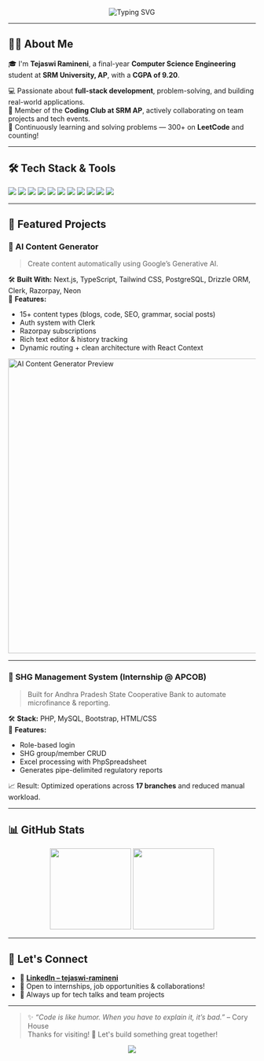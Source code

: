 <!-- Header banner -->
<p align="center">
  <img src="https://readme-typing-svg.demolab.com?font=Fira+Code&weight=500&size=26&pause=1000&color=F75959&center=true&vCenter=true&width=800&lines=Hi+%F0%9F%91%8B+I'm+Tejaswi+Ramineni!;Final+Year+CSE+Student+%7C+SRM+University%2C+AP;Full+Stack+Developer+%7C+Tech+Enthusiast" alt="Typing SVG" />
</p>

---

## 👩‍💻 About Me

🎓 I'm **Tejaswi Ramineni**, a final-year **Computer Science Engineering** student at **SRM University, AP**, with a **CGPA of 9.20**.

💻 Passionate about **full-stack development**, problem-solving, and building real-world applications.  
🤝 Member of the **Coding Club at SRM AP**, actively collaborating on team projects and tech events.  
🌱 Continuously learning and solving problems — 300+ on **LeetCode** and counting!

---

## 🛠️ Tech Stack & Tools

<p align="left">
  <img src="https://img.shields.io/badge/HTML5-E34F26?style=for-the-badge&logo=html5&logoColor=white" />
  <img src="https://img.shields.io/badge/CSS3-1572B6?style=for-the-badge&logo=css3&logoColor=white" />
  <img src="https://img.shields.io/badge/JavaScript-F7DF1E?style=for-the-badge&logo=javascript&logoColor=black" />
  <img src="https://img.shields.io/badge/React.js-61DAFB?style=for-the-badge&logo=react&logoColor=black" />
  <img src="https://img.shields.io/badge/Node.js-339933?style=for-the-badge&logo=nodedotjs&logoColor=white" />
  <img src="https://img.shields.io/badge/Express.js-000000?style=for-the-badge&logo=express&logoColor=white" />
  <img src="https://img.shields.io/badge/MongoDB-47A248?style=for-the-badge&logo=mongodb&logoColor=white" />
  <img src="https://img.shields.io/badge/PHP-777BB4?style=for-the-badge&logo=php&logoColor=white" />
  <img src="https://img.shields.io/badge/MySQL-00758F?style=for-the-badge&logo=mysql&logoColor=white" />
  <img src="https://img.shields.io/badge/TailwindCSS-06B6D4?style=for-the-badge&logo=tailwindcss&logoColor=white" />
  <img src="https://img.shields.io/badge/Git-F05032?style=for-the-badge&logo=git&logoColor=white" />
</p>

---

## 📌 Featured Projects

### 🤖 AI Content Generator

> Create content automatically using Google’s Generative AI.

🛠️ **Built With:** Next.js, TypeScript, Tailwind CSS, PostgreSQL, Drizzle ORM, Clerk, Razorpay, Neon  
🔗 **Features:**
- 15+ content types (blogs, code, SEO, grammar, social posts)
- Auth system with Clerk
- Razorpay subscriptions
- Rich text editor & history tracking
- Dynamic routing + clean architecture with React Context

<img src="https://github.com/TejaswiRamineni/ai-content-generator/assets/preview.gif" width="600" alt="AI Content Generator Preview" />

---

### 🏦 SHG Management System (Internship @ APCOB)

> Built for Andhra Pradesh State Cooperative Bank to automate microfinance & reporting.

🛠️ **Stack:** PHP, MySQL, Bootstrap, HTML/CSS  
📄 **Features:**
- Role-based login
- SHG group/member CRUD
- Excel processing with PhpSpreadsheet
- Generates pipe-delimited regulatory reports

📈 Result: Optimized operations across **17 branches** and reduced manual workload.

---

## 📊 GitHub Stats

<p align="center">
  <img src="https://github-readme-stats.vercel.app/api?username=TejaswiRamineni&show_icons=true&theme=radical" height="165" />
  <img src="https://github-readme-stats.vercel.app/api/top-langs/?username=TejaswiRamineni&layout=compact&theme=radical" height="165" />
</p>

---

## 🤝 Let's Connect

- 🔗 [**LinkedIn – tejaswi-ramineni**](https://www.linkedin.com/in/tejaswi-ramineni/)
- 💬 Open to internships, job opportunities & collaborations!
- 🧠 Always up for tech talks and team projects

---

> ✨ *“Code is like humor. When you have to explain it, it’s bad.”* – Cory House  
Thanks for visiting! 🌸 Let's build something great together!

<p align="center">
  <img src="https://capsule-render.vercel.app/api?type=waving&color=F75959&height=150&section=footer"/>
</p>
